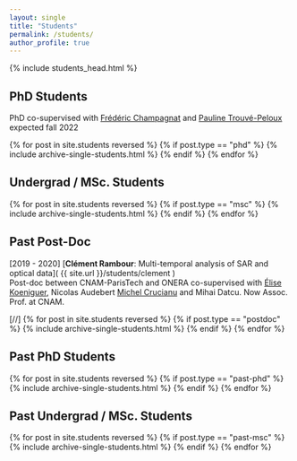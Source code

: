 ```yaml
---
layout: single
title: "Students"
permalink: /students/
author_profile: true
---
```


{% include students_head.html %}

## PhD Students
<a name="PhD"></a>

PhD co-supervised with [Frédéric Champagnat](https://www.researchgate.net/profile/Frederic_Champagnat) and [Pauline Trouvé-Peloux](https://www.onera.fr/fr/staff/pauline-trouve-peloux) expected fall 2022

{% for post in site.students reversed %} {% if post.type == "phd" %} {% include archive-single-students.html %} {% endif %} {% endfor %}

## Undergrad / MSc. Students
<a name="MSc"></a>

{% for post in site.students reversed %} {% if post.type == "msc" %} {% include archive-single-students.html %} {% endif %} {% endfor %}

## Past Post-Doc
<a name="Past PostDoc"></a>

\[2019 - 2020\] [**Clément Rambour**: Multi-temporal analysis of SAR and optical data]( {{ site.url }}/students/clement )  
Post-doc between CNAM-ParisTech and ONERA co-supervised with [Élise Koeniguer](https://www.onera.fr/fr/staff/elise-colin-koeniguer), Nicolas Audebert [Michel Crucianu](http://cedric.cnam.fr/~crucianm/) and Mihai Datcu. Now Assoc. Prof. at CNAM.

[//] {% for post in site.students reversed %} {% if post.type == "postdoc" %} {% include archive-single-students.html %} {% endif %} {% endfor %}   

## Past PhD Students
<a name="PastPhD"></a>

{% for post in site.students reversed %} {% if post.type == "past-phd" %} {% include archive-single-students.html %} {% endif %} {% endfor %}

## Past Undergrad / MSc. Students
<a name="PastMSc"></a>

{% for post in site.students reversed %} {% if post.type == "past-msc" %} {% include archive-single-students.html %} {% endif %} {% endfor %}


